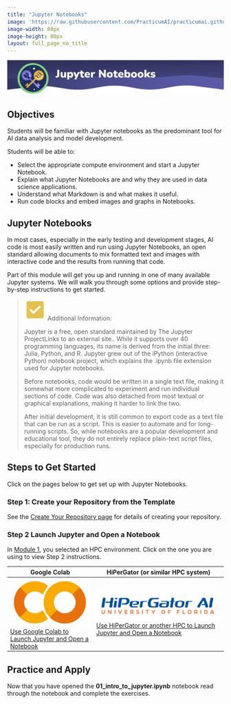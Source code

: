 ```yaml
---
title: "Jupyter Notebooks"
image: 'https://raw.githubusercontent.com/PracticumAI/practicumai.github.io/main/images/icons/practicumai_computing_for_ai.png'
image-width: 80px
image-height: 80px
layout: full_page_no_title
---
```


![Jupyter Notebooks banner](/images/M2_jupyter_notebooks_banner.png)


## Objectives

Students will be familiar with Jupyter notebooks as the predominant tool for AI data analysis and model development. 

Students will be able to:

* Select the appropriate compute environment and start a Jupyter Notebook.
* Explain what Jupyter Notebooks are and why they are used in data science applications.
* Understand what Markdown is and what makes it useful.
* Run code blocks and embed images and graphs in Notebooks.

## Jupyter Notebooks

In most cases, especially in the early testing and development stages, AI code is most easily written and run using Jupyter Notebooks, an open standard allowing documents to mix formatted text and images with interactive code and the results from running that code.

Part of this module will get you up and running in one of many available Jupyter systems. We will walk you through some options and provide step-by-step instructions to get started.

> ![Information icon](/images/icons/tip.png) Additional Information:
>
> Jupyter is a free, open standard maintained by The Jupyter ProjectLinks to an external site.. While it supports over 40 programming languages, its name is derived from the initial three: Julia, Python, and R. Jupyter grew out of the iPython (interactive Python) notebook project, which explains the .ipynb file extension used for Jupyter notebooks.
>
> Before notebooks, code would be written in a single text file, making it somewhat more complicated to experiment and run individual sections of code. Code was also detached from most textual or graphical explanations, making it harder to link the two.
>
> After initial development, it is still common to export code as a text file that can be run as a script. This is easier to automate and for long-running scripts. So, while notebooks are a popular development and educational tool, they do not entirely replace plain-text script files, especially for production runs.

## Steps to Get Started

Click on the pages below to get set up with Jupyter Notebooks.

### Step 1: Create your Repository from the Template

See the [Create Your Repository page](/computing_for_ai/02.1_create_repo/) for details of creating your repository.

### Step 2 Launch Jupyter and Open a Notebook

In [Module 1](/computing_for_ai/01_the_tools_for_ai/), you selected an HPC environment. Click on the one you are using to view Step 2 instructions.

Google Colab | HiPerGator (or similar HPC system)
-------------|-----------------------------------
[![Google Colab icon](/images/icons/Google_Colaboratory_Logo-cropped.png)](/computing_for_ai/02.2_colab_notebook/)<br>[Use Google Colab to Launch Jupyter and Open a Notebook](/computing_for_ai/02.2_colab_notebook/) | [![HiPerGator-AI icon](/images/icons/hpg_AI_logo_blue-orange.png)](/computing_for_ai/02.2_hipergator_notebook/)<br>[Use HiPerGator or another HPC to Launch Jupyter and Open a Notebook](/computing_for_ai/02.2_hipergator_notebook/)

## Practice and Apply

Now that you have opened the **01_intro_to_jupyter.ipynb** notebook read through the notebook and complete the exercises.
